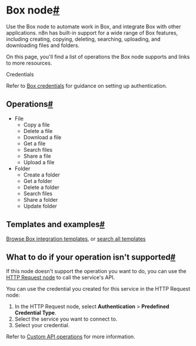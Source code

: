 [](https://github.com/n8n-io/n8n-docs/edit/main/docs/integrations/builtin/app-nodes/n8n-nodes-base.box.md "Edit this page")

# Box node[#](#box-node "Permanent link")

Use the Box node to automate work in Box, and integrate Box with other applications. n8n has built-in support for a wide range of Box features, including creating, copying, deleting, searching, uploading, and downloading files and folders.

On this page, you'll find a list of operations the Box node supports and links to more resources.

Credentials

Refer to [Box credentials](../../credentials/box/) for guidance on setting up authentication.

## Operations[#](#operations "Permanent link")

*   File
    *   Copy a file
    *   Delete a file
    *   Download a file
    *   Get a file
    *   Search files
    *   Share a file
    *   Upload a file
*   Folder
    *   Create a folder
    *   Get a folder
    *   Delete a folder
    *   Search files
    *   Share a folder
    *   Update folder

## Templates and examples[#](#templates-and-examples "Permanent link")

[Browse Box integration templates](https://n8n.io/integrations/box/), or [search all templates](https://n8n.io/workflows/)

## What to do if your operation isn't supported[#](#what-to-do-if-your-operation-isnt-supported "Permanent link")

If this node doesn't support the operation you want to do, you can use the [HTTP Request node](../../core-nodes/n8n-nodes-base.httprequest/) to call the service's API.

You can use the credential you created for this service in the HTTP Request node:

1.  In the HTTP Request node, select **Authentication** > **Predefined Credential Type**.
2.  Select the service you want to connect to.
3.  Select your credential.

Refer to [Custom API operations](../../../custom-operations/) for more information.